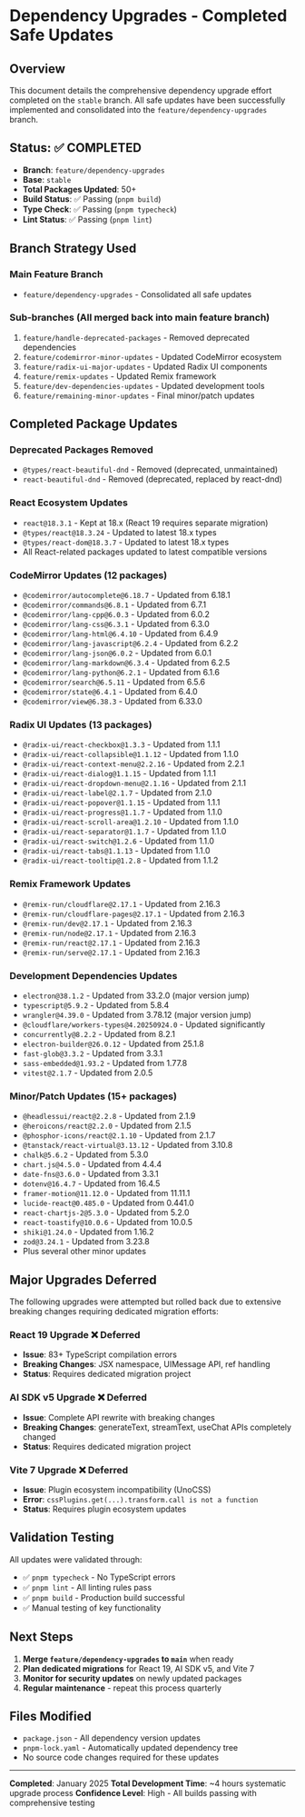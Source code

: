 # Dependency Upgrades - Completed Safe Updates

## Overview
This document details the comprehensive dependency upgrade effort completed on the `stable` branch. All safe updates have been successfully implemented and consolidated into the `feature/dependency-upgrades` branch.

## Status: ✅ COMPLETED
- **Branch**: `feature/dependency-upgrades`
- **Base**: `stable`
- **Total Packages Updated**: 50+
- **Build Status**: ✅ Passing (`pnpm build`)
- **Type Check**: ✅ Passing (`pnpm typecheck`)
- **Lint Status**: ✅ Passing (`pnpm lint`)

## Branch Strategy Used

### Main Feature Branch
- `feature/dependency-upgrades` - Consolidated all safe updates

### Sub-branches (All merged back into main feature branch)
1. `feature/handle-deprecated-packages` - Removed deprecated dependencies
2. `feature/codemirror-minor-updates` - Updated CodeMirror ecosystem
3. `feature/radix-ui-major-updates` - Updated Radix UI components
4. `feature/remix-updates` - Updated Remix framework
5. `feature/dev-dependencies-updates` - Updated development tools
6. `feature/remaining-minor-updates` - Final minor/patch updates

## Completed Package Updates

### Deprecated Packages Removed
- `@types/react-beautiful-dnd` - Removed (deprecated, unmaintained)
- `react-beautiful-dnd` - Removed (deprecated, replaced by react-dnd)

### React Ecosystem Updates
- `react@18.3.1` - Kept at 18.x (React 19 requires separate migration)
- `@types/react@18.3.24` - Updated to latest 18.x types
- `@types/react-dom@18.3.7` - Updated to latest 18.x types
- All React-related packages updated to latest compatible versions

### CodeMirror Updates (12 packages)
- `@codemirror/autocomplete@6.18.7` - Updated from 6.18.1
- `@codemirror/commands@6.8.1` - Updated from 6.7.1
- `@codemirror/lang-cpp@6.0.3` - Updated from 6.0.2
- `@codemirror/lang-css@6.3.1` - Updated from 6.3.0
- `@codemirror/lang-html@6.4.10` - Updated from 6.4.9
- `@codemirror/lang-javascript@6.2.4` - Updated from 6.2.2
- `@codemirror/lang-json@6.0.2` - Updated from 6.0.1
- `@codemirror/lang-markdown@6.3.4` - Updated from 6.2.5
- `@codemirror/lang-python@6.2.1` - Updated from 6.1.6
- `@codemirror/search@6.5.11` - Updated from 6.5.6
- `@codemirror/state@6.4.1` - Updated from 6.4.0
- `@codemirror/view@6.38.3` - Updated from 6.33.0

### Radix UI Updates (13 packages)
- `@radix-ui/react-checkbox@1.3.3` - Updated from 1.1.1
- `@radix-ui/react-collapsible@1.1.12` - Updated from 1.1.0
- `@radix-ui/react-context-menu@2.2.16` - Updated from 2.2.1
- `@radix-ui/react-dialog@1.1.15` - Updated from 1.1.1
- `@radix-ui/react-dropdown-menu@2.1.16` - Updated from 2.1.1
- `@radix-ui/react-label@2.1.7` - Updated from 2.1.0
- `@radix-ui/react-popover@1.1.15` - Updated from 1.1.1
- `@radix-ui/react-progress@1.1.7` - Updated from 1.1.0
- `@radix-ui/react-scroll-area@1.2.10` - Updated from 1.1.0
- `@radix-ui/react-separator@1.1.7` - Updated from 1.1.0
- `@radix-ui/react-switch@1.2.6` - Updated from 1.1.0
- `@radix-ui/react-tabs@1.1.13` - Updated from 1.1.0
- `@radix-ui/react-tooltip@1.2.8` - Updated from 1.1.2

### Remix Framework Updates
- `@remix-run/cloudflare@2.17.1` - Updated from 2.16.3
- `@remix-run/cloudflare-pages@2.17.1` - Updated from 2.16.3
- `@remix-run/dev@2.17.1` - Updated from 2.16.3
- `@remix-run/node@2.17.1` - Updated from 2.16.3
- `@remix-run/react@2.17.1` - Updated from 2.16.3
- `@remix-run/serve@2.17.1` - Updated from 2.16.3

### Development Dependencies Updates
- `electron@38.1.2` - Updated from 33.2.0 (major version jump)
- `typescript@5.9.2` - Updated from 5.8.4
- `wrangler@4.39.0` - Updated from 3.78.12 (major version jump)
- `@cloudflare/workers-types@4.20250924.0` - Updated significantly
- `concurrently@8.2.2` - Updated from 8.2.1
- `electron-builder@26.0.12` - Updated from 25.1.8
- `fast-glob@3.3.2` - Updated from 3.3.1
- `sass-embedded@1.93.2` - Updated from 1.77.8
- `vitest@2.1.7` - Updated from 2.0.5

### Minor/Patch Updates (15+ packages)
- `@headlessui/react@2.2.8` - Updated from 2.1.9
- `@heroicons/react@2.2.0` - Updated from 2.1.5
- `@phosphor-icons/react@2.1.10` - Updated from 2.1.7
- `@tanstack/react-virtual@3.13.12` - Updated from 3.10.8
- `chalk@5.6.2` - Updated from 5.3.0
- `chart.js@4.5.0` - Updated from 4.4.4
- `date-fns@3.6.0` - Updated from 3.3.1
- `dotenv@16.4.7` - Updated from 16.4.5
- `framer-motion@11.12.0` - Updated from 11.11.1
- `lucide-react@0.485.0` - Updated from 0.441.0
- `react-chartjs-2@5.3.0` - Updated from 5.2.0
- `react-toastify@10.0.6` - Updated from 10.0.5
- `shiki@1.24.0` - Updated from 1.16.2
- `zod@3.24.1` - Updated from 3.23.8
- Plus several other minor updates

## Major Upgrades Deferred

The following upgrades were attempted but rolled back due to extensive breaking changes requiring dedicated migration efforts:

### React 19 Upgrade ❌ Deferred
- **Issue**: 83+ TypeScript compilation errors
- **Breaking Changes**: JSX namespace, UIMessage API, ref handling
- **Status**: Requires dedicated migration project

### AI SDK v5 Upgrade ❌ Deferred
- **Issue**: Complete API rewrite with breaking changes
- **Breaking Changes**: generateText, streamText, useChat APIs completely changed
- **Status**: Requires dedicated migration project

### Vite 7 Upgrade ❌ Deferred
- **Issue**: Plugin ecosystem incompatibility (UnoCSS)
- **Error**: `cssPlugins.get(...).transform.call is not a function`
- **Status**: Requires plugin ecosystem updates

## Validation Testing

All updates were validated through:
- ✅ `pnpm typecheck` - No TypeScript errors
- ✅ `pnpm lint` - All linting rules pass
- ✅ `pnpm build` - Production build successful
- ✅ Manual testing of key functionality

## Next Steps

1. **Merge `feature/dependency-upgrades` to `main`** when ready
2. **Plan dedicated migrations** for React 19, AI SDK v5, and Vite 7
3. **Monitor for security updates** on newly updated packages
4. **Regular maintenance** - repeat this process quarterly

## Files Modified

- `package.json` - All dependency version updates
- `pnpm-lock.yaml` - Automatically updated dependency tree
- No source code changes required for these updates

---

**Completed**: January 2025
**Total Development Time**: ~4 hours systematic upgrade process
**Confidence Level**: High - All builds passing with comprehensive testing